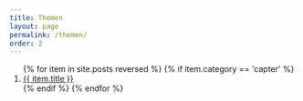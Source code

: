 ```yaml
---
title: Themen
layout: page
permalink: /themen/
order: 2
---
```

<ol>
	{% for item in site.posts reversed %}
           {% if item.category == 'capter' %}
	      <li><a href="{{ item.url }}">{{ item.title }}</a></li>
           {% endif %}
	{% endfor %}
</ol>
